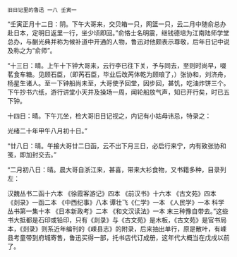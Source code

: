     旧日记里的鲁迅 一八 壬寅一 

   “壬寅正月十二日：阴。下午大哥来，交贝箱一只，网篮一只，云二月中随俞总办赴日本，定明日返里一行，坐少顷即回。”俞恪士名明震，继钱德培为江南陆师学堂总办，与蒯光典并称为候补道中开通的人物，鲁迅对他颇表示尊敬，后年日记中说及称之为“俞师”。

   “十三日：晴。上午十下钟大哥来，云行李已往下关，予与同去，至则时尚早，啜茗食车糖。见顾石臣，（即芮石臣，毕业后改芮体乾为顾琅了，）张协和，刘济舟，杨星生诸人。至一下钟船尚未至，大哥使予回堂，因步回，甚饥，吃油炸饼三个。下午抄书六纸，游行讲堂小天井及操场一周，闻轮船放气声，知已开行矣，时已五下钟。

   十四日：晴。下午兀坐，检大哥旧日记视之，内记有小姑母讳忌，特录之：

   光绪二十年甲午八月初十日。”

   “廿八日：晴。午接大哥廿二日函，云不出下月三日，必启行来宁，内有致张协和笺，即加封交去。”

   “二月初八日：晴。晨大哥自浙江来，甚喜，带来大衫食物，又书籍多种，目录列左：

   汉魏丛书二函十六本 《徐霞客游记》四本 《前汉书》十六本 《古文苑》四本 《剡录》一函二本 《中西纪事》八本 谭壮飞《仁学》一本 《人民学》一本 科学丛书第一集十本 《日本新政考》二本 《和文汉读法》一本 末三种豫自带去。”这些书大抵都是石印或铅印，只有《剡录》与《古文苑》是木板，《古文苑》是官书局本，《剡录》则系近年编刊的《嵊县志》的附录，后来抽出单行，原是散叶，有嵊县考童带到府城寄售，鲁迅买得一部，托书店代订成册，这年代大概当在戊戌以前了。

